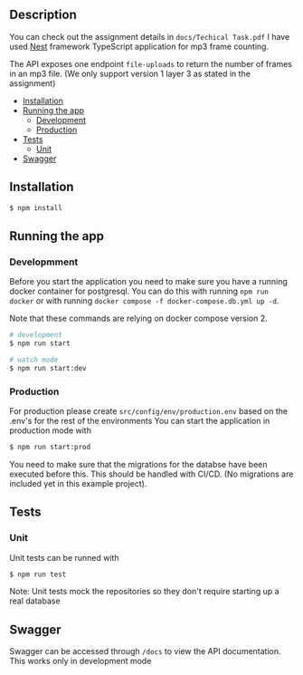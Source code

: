 ## Description

You can check out the assignment details in `docs/Techical Task.pdf`
I have used [Nest](https://github.com/nestjs/nest) framework TypeScript application for mp3 frame counting.

The API exposes one endpoint `file-uploads` to return the number of frames in an mp3 file. (We only support version 1 layer 3 as stated in the assignment)

- [Installation](#installation)
- [Running the app](#running-the-app)
  - [Development](#development)
  - [Production](#production)
- [Tests](#tests)
  - [Unit](#unit)
- [Swagger](#swagger)

## Installation

```bash
$ npm install
```

## Running the app

### Developmment

Before you start the application you need to make sure you have a running docker container for postgresql.
You can do this with running `npm run docker` or with running `docker compose -f docker-compose.db.yml up -d`.

Note that these commands are relying on docker compose version 2.

```bash
# development
$ npm run start

# watch mode
$ npm run start:dev
```

### Production

For production please create `src/config/env/production.env` based on the .env's for the rest of the environments
You can start the application in production mode with

```bash
$ npm run start:prod
```

You need to make sure that the migrations for the databse have been executed before this. This should be handled with CI/CD. (No migrations are included yet in this example project).

## Tests

### Unit

Unit tests can be runned with

```bash
$ npm run test
```

Note: Unit tests mock the repositories so they don't require starting up a real database

## Swagger

Swagger can be accessed through `/docs` to view the API documentation.
This works only in development mode

